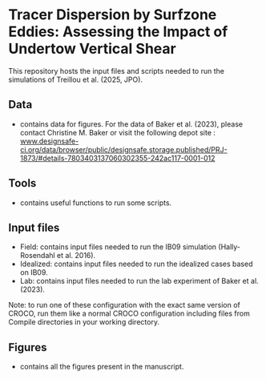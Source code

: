 # Tracer Dispersion by Surfzone Eddies: Assessing the Impact of Undertow Vertical Shear
This repository hosts the input files and scripts needed to run the simulations of Treillou et al. (2025, JPO). 

## Data
  - contains data for figures. For the data of Baker et al. (2023), please contact Christine M. Baker or visit the following depot site : www.designsafe-ci.org/data/browser/public/designsafe.storage.published/PRJ-1873/#details-7803403137060302355-242ac117-0001-012

## Tools 
  - contains useful functions to run some scripts.

## Input files
  - Field: contains input files needed to run the IB09 simulation (Hally-Rosendahl et al. 2016).
  - Idealized: contains input files needed to run the idealized cases based on IB09.
  - Lab: contains input files needed to run the lab experiment of Baker et al. (2023).

Note: to run one of these configuration with the exact same version of CROCO, run them like a normal CROCO configuration including files from Compile directories in your working directory.

## Figures
  - contains all the figures present in the manuscript.
